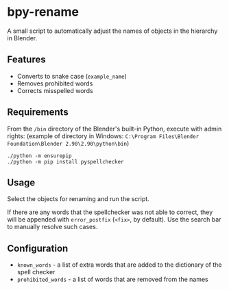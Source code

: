 # bpy-rename

A small script to automatically adjust the names of objects in the hierarchy in Blender.

## Features
- Converts to snake case (`example_name`)
- Removes prohibited words
- Corrects misspelled words


## Requirements
From the `/bin` directory of the Blender's built-in Python, execute with admin rights: (example of directory in Windows: `C:\Program Files\Blender Foundation\Blender 2.90\2.90\python\bin`)
```
./python -m ensurepip
./python -m pip install pyspellchecker
```

## Usage
Select the objects for renaming and run the script.

If there are any words that the spellchecker was not able to correct, they will be appended with `error_postfix` (`<fix>`, by default). Use the search bar to manually resolve such cases.


## Configuration
- `known_words` - a list of extra words that are added to the dictionary of the spell checker
- `prohibited_words` - a list of words that are removed from the names
